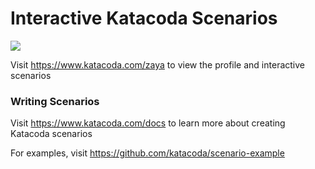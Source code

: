 # Interactive Katacoda Scenarios

[![](http://shields.katacoda.com/katacoda/zaya/count.svg)](https://www.katacoda.com/zaya "Get your profile on Katacoda.com")

Visit https://www.katacoda.com/zaya to view the profile and interactive scenarios

### Writing Scenarios
Visit https://www.katacoda.com/docs to learn more about creating Katacoda scenarios

For examples, visit https://github.com/katacoda/scenario-example
